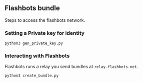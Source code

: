 ## Flashbots bundle

Steps to access the flashbots network.
  
### Setting a Private key for identity

```
python3 gen_private_key.py
```

### Interacting with Flashbots

Flashbots runs a relay you send bundles at `relay.flashbots.net`.

```
python3 create_bundle.py
```
  
  
